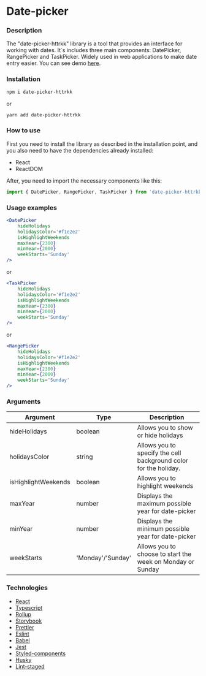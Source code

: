# Date-picker

### Description

The "date-picker-httrkk" library is a tool that provides an interface for working with dates. It\`s includes three main components: DatePicker, RangePicker and TaskPicker. Widely used in web applications to make date entry easier. You can see demo [here](https://date-picker-demo-one.vercel.app/).

### Installation

```bash
npm i date-picker-httrkk
```

or

```bash
yarn add date-picker-httrkk
```

### How to use

First you need to install the library as described in the installation point, and you also need to have the dependencies already installed:

-   React
-   ReactDOM

After, you need to import the necessary components like this:

```js
import { DatePicker, RangePicker, TaskPicker } from 'date-picker-httrkk'
```

### Usage examples

```jsx
<DatePicker
    hideHolidays
    holidaysColor='#f1e2e2'
    isHighlightWeekends
    maxYear={2300}
    minYear={2000}
    weekStarts='Sunday'
/>
```

or

```jsx
<TaskPicker
    hideHolidays
    holidaysColor='#f1e2e2'
    isHighlightWeekends
    maxYear={2300}
    minYear={2000}
    weekStarts='Sunday'
/>
```

or

```jsx
<RangePicker
    hideHolidays
    holidaysColor='#f1e2e2'
    isHighlightWeekends
    maxYear={2300}
    minYear={2000}
    weekStarts='Sunday'
/>
```

### Arguments

| Argument            | Type              | Description                                                      |
| ------------------- | ----------------- | ---------------------------------------------------------------- |
| hideHolidays        | boolean           | Allows you to show or hide holidays                              |
| holidaysColor       | string            | Allows you to specify the cell background color for the holiday. |
| isHighlightWeekends | boolean           | Allows you to highlight weekends                                 |
| maxYear             | number            | Displays the maximum possible year for date-picker               |
| minYear             | number            | Displays the minimum possible year for date-picker               |
| weekStarts          | 'Monday'/'Sunday' | Allows you to choose to start the week on Monday or Sunday       |

### Technologies

-   [React](https://reactjs.org/docs/getting-started.html)
-   [Typescript](https://www.typescriptlang.org/)
-   [Rollup](https://rollupjs.org/guide/en/)
-   [Storybook](https://storybook.js.org/docs/basics/introduction/)
-   [Prettier](https://prettier.io/)
-   [Eslint](https://eslint.org/docs/user-guide/configuring)
-   [Babel](https://babeljs.io/docs/en/configuration)
-   [Jest](https://jestjs.io/ru/docs/getting-started)
-   [Styled-components](https://www.styled-components.com/docs)
-   [Husky](https://www.npmjs.com/package/husky)
-   [Lint-staged](https://www.npmjs.com/package/lint-staged/v/12.3.2)
